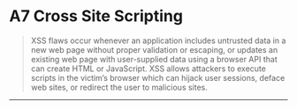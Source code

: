 # A7 Cross Site Scripting

> XSS flaws occur whenever an application includes untrusted data in a new web page without
proper validation or escaping, or updates an existing web page with user-supplied data using a
browser API that can create HTML or JavaScript. XSS allows attackers to execute scripts in the
victim’s browser which can hijack user sessions, deface web sites, or redirect the user to
malicious sites.

---
